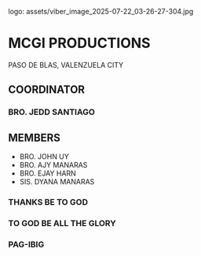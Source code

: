 logo: assets/viber_image_2025-07-22_03-26-27-304.jpg


# MCGI PRODUCTIONS
PASO DE BLAS, VALENZUELA CITY


## COORDINATOR
### BRO. JEDD SANTIAGO



## MEMBERS
- BRO. JOHN UY
- BRO. AJY MANARAS
- BRO. EJAY HARN
- SIS. DYANA MANARAS




### THANKS BE TO GOD
### TO GOD BE ALL THE GLORY
### PAG-IBIG
